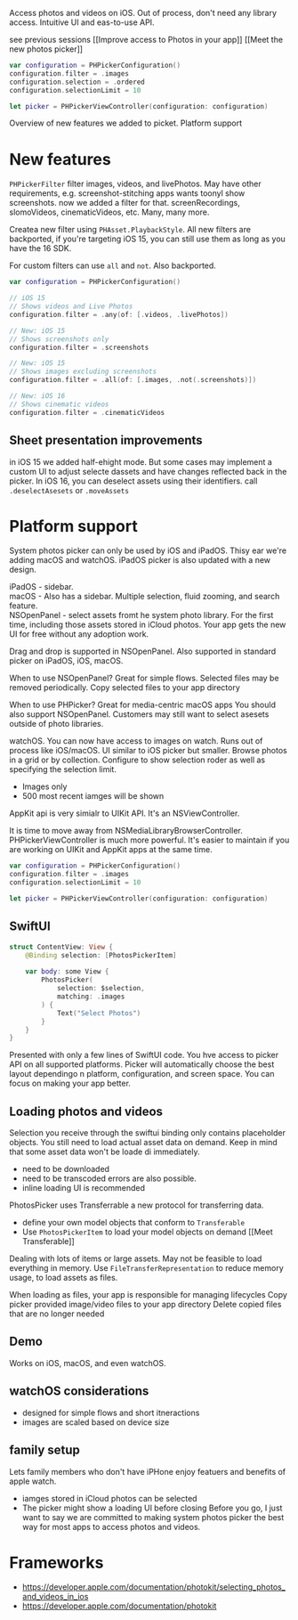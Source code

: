 Access photos and videos on iOS.  Out of process, don't need any library access.  Intuitive UI and eas-to-use API.

see previous sessions
[[Improve access to Photos in your app]]
[[Meet the new photos picker]]

```swift
var configuration = PHPickerConfiguration()
configuration.filter = .images
configuration.selection = .ordered
configuration.selectionLimit = 10

let picker = PHPickerViewController(configuration: configuration)
```

Overview of new features we added to picket.
Platform support

# New features
`PHPickerFilter` filter images, videos, and livePhotos.  May have other requirements, e.g. screenshot-stitching apps wants toonyl show screenshots.  now we added a filter for that.
screenRecordings, slomoVideos, cinematicVideos, etc.  Many, many more.

Createa  new filter using `PHAsset.PlaybackStyle`.  All new filters are backported, if you're targeting iOS 15, you can still use them as long as you have the 16 SDK.

For custom filters can use `all` and `not`.  Also backported.

```swift
var configuration = PHPickerConfiguration()

// iOS 15
// Shows videos and Live Photos
configuration.filter = .any(of: [.videos, .livePhotos])

// New: iOS 15
// Shows screenshots only
configuration.filter = .screenshots

// New: iOS 15
// Shows images excluding screenshots
configuration.filter = .all(of: [.images, .not(.screenshots)])

// New: iOS 16
// Shows cinematic videos
configuration.filter = .cinematicVideos
```

## Sheet presentation improvements
in iOS 15 we added half-ehight mode.  But some cases may implement a custom UI to adjust selecte dassets and have changes reflected back in the picker.  In iOS 16, you can deselect assets using their identifiers.  call `.deselectAsesets` or `.moveAssets`

# Platform support
System photos picker can only be used by iOS and iPadOS.  Thisy ear we're adding macOS and watchOS.  iPadOS picker is also updated with a new design.

iPadOS - sidebar.  
macOS - Also has a sidebar.  Multiple selection, fluid zooming, and search feature.  
NSOpenPanel - select assets fromt he system photo library.  For the first time, including those assets stored in iCloud photos.  Your app gets the new UI for free without any adoption work.

Drag and drop is supported in NSOpenPanel.  Also supported in standard picker on iPadOS, iOS, macOS.

When to use NSOpenPanel?  Great for simple flows.
Selected files may be removed periodically.
Copy selected files to your app directory

When to use PHPicker?
Great for media-centric macOS apps
You should also support NSOpenPanel.  Customers may still want to select asesets outside of photo libraries.

watchOS.  You can now have access to images on watch.  Runs out of process like iOS/macOS.  UI similar to iOS picker but smaller.  Browse photos in a grid or by collection.  Configure to show selection roder as well as specifying the selection limit.

* Images only
* 500 most recent iamges will be shown

AppKit api is very simialr to UIKit API.  It's an NSViewController.

It is time to move away from NSMediaLibraryBrowserController.  PHPickerViewController is much more powerful.  It's easier to maintain if you are working on UIKit and AppKit apps at the same time.

```swift
var configuration = PHPickerConfiguration()
configuration.filter = .images
configuration.selectionLimit = 10

let picker = PHPickerViewController(configuration: configuration)
```

## SwiftUI

```swift
struct ContentView: View {
    @Binding selection: [PhotosPickerItem]
    
    var body: some View {
        PhotosPicker(
            selection: $selection,
            matching: .images
        ) {
            Text("Select Photos")
        }
    }
}
```

Presented with only a few lines of SwiftUI code.  You hve access to picker API on all supported platforms.  Picker will automatically choose the best layout dependingo n platform, configuration, and screen space.  You can focus on making your app better.

## Loading photos and videos
Selection you receive through the swiftui binding only contains placeholder objects.  You still need to load actual asset data on demand.  Keep in mind that some asset data won't be loade di immediately.
* need to be downloaded
* need to be transcoded
errors are also possible.  
* inline loading UI is recommended

PhotosPicker uses Transferrable a new protocol for transferring data.

* define your own model objects that conform to `Transferable`
* Use `PhotosPickerItem` to load your model objects on demand
[[Meet Transferable]]

Dealing with lots of items or large assets.  May not be feasible to load everything in memory.
Use `FileTransferRepresentation` to reduce memory usage, to load assets as files.

When loading as files, your app is responsible for managing lifecycles
Copy picker provided image/video files to your app directory
Delete copied files that are no longer needed

## Demo
Works on iOS, macOS, and even watchOS.

## watchOS considerations
* designed for simple flows and short itneractions
* images are scaled based on device size
## family setup
Lets family members who don't have iPHone enjoy featuers and benefits of apple watch.
* iamges stored in iCloud photos can be selected
* The picker might show a loading UI before closing
Before you go, I just want to say we are committed to making system photos picker the best way for most apps to access photos and videos.  



# Frameworks













* https://developer.apple.com/documentation/photokit/selecting_photos_and_videos_in_ios
* https://developer.apple.com/documentation/photokit

